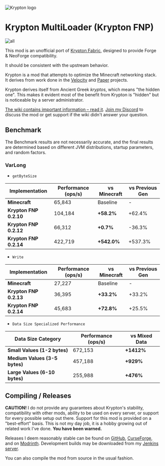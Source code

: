 ![Krypton logo](https://user-images.githubusercontent.com/16436212/102424564-692de280-3fd9-11eb-98a2-ac125cb8e507.png)

# Krypton MultiLoader (Krypton FNP)

![all](https://img.shields.io/badge/environment-any-4caf50?style=flat-square)

This mod is an unofficial port of [Krypton Fabric](https://modrinth.com/mod/krypton), designed to provide Forge &
NeoForge compatibility.

It should be consistent with the upstream behavior.

Krypton is a mod that attempts to optimize the Minecraft networking stack. It derives from work
done in the [Velocity](https://velocitypowered.com/) and [Paper](https://papermc.io) projects.

Krypton derives itself from Ancient Greek _kryptos_, which means "the hidden one". This makes
it evident most of the benefit from Krypton is "hidden" but is noticeable by a server administrator.

[The wiki contains important information &ndash; read it](https://github.com/astei/krypton/wiki).
[Join my Discord](https://discord.gg/RUGArxEQ8J) to discuss the mod or get support if the wiki didn't
answer your question.

## Benchmark

The Benchmark results are not necessarily accurate, 
and the final results are determined based on different JVM distributions, startup parameters, and random factors.

### VarLong

- `getByteSize`

| Implementation         | Performance (ops/s) | vs Minecraft | vs Previous Gen |
|------------------------|---------------------|--------------|-----------------|
| **Minecraft**          | 65,843              | Baseline     | -               |
| **Krypton FNP 0.2.10** | 104,184             | **+58.2%**   | +62.4%          |
| **Krypton FNP 0.2.12** | 66,312              | **+0.7%**    | -36.3%          |
| **Krypton FNP 0.2.14** | 422,719             | **+542.0%**  | +537.3%         |

- `Write`

| Implementation         | Performance (ops/s) | vs Minecraft | vs Previous Gen |
|------------------------|---------------------|--------------|-----------------|
| **Minecraft**          | 27,227              | Baseline     | -               |
| **Krypton FNP 0.2.13** | 36,395              | **+33.2%**   | +33.2%          |
| **Krypton FNP 0.2.14** | 45,683              | **+72.8%**   | +25.5%          |

- `Data Size Specialized Performance`

| Data Size Category            | Performance (ops/s) | vs Mixed Data |
|-------------------------------|---------------------|---------------|
| **Small Values (1-2 bytes)**  | 672,153             | **+1412%**    |
| **Medium Values (3-5 bytes)** | 457,188             | **+929%**     |
| **Large Values (6-10 bytes)** | 255,988             | **+476%**     |

## Compiling / Releases

**CAUTION!** I do not provide any guarantees about Krypton's stability, compatibility with other mods,
ability to be used on every server, or support for every possible setup out there. Support
for this mod is provided on a "best-effort" basis. This is not my day job, it is a hobby
growing out of related work I've done. **You have been warned.**

Releases I deem reasonably stable can be found on [GitHub](https://github.com/astei/krypton/releases),
[CurseForge](https://www.curseforge.com/minecraft/mc-mods/krypton), and on [Modrinth](https://modrinth.com/mod/krypton).
Development builds may be downloaded from my [Jenkins server](https://ci.velocitypowered.com/job/krypton/).

You can also compile the mod from source in the usual fashion.